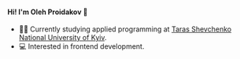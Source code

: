 #### Hi! I'm Oleh Proidakov 🖖
- 👨‍🎓 Currently studying applied programming at [Taras Shevchenko National University of Kyiv](https://www.univ.kiev.ua/en/).
- 💻 Interested in frontend development.
